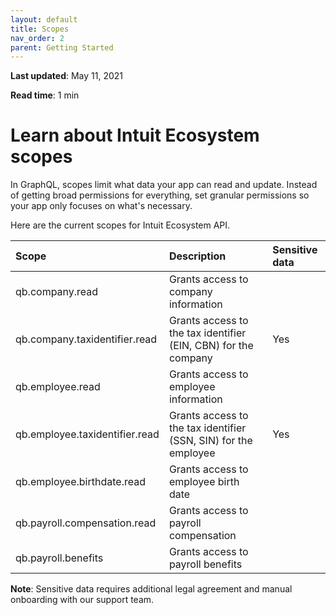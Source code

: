 ```yaml
---
layout: default
title: Scopes
nav_order: 2
parent: Getting Started
---
```


**Last updated**: May 11, 2021

**Read time**: 1 min

# Learn about Intuit Ecosystem scopes

In GraphQL, scopes limit what data your app can read and update. Instead of getting broad permissions for everything, set granular permissions so your app only focuses on what's necessary.

Here are the current scopes for Intuit Ecosystem API. 

| **Scope**                                     | **Description**                      | **Sensitive data**       |
|:----------------------------------------------|:-------------------------------------|:-------------------------|
| qb.company.read                               | Grants access to company information | |
| qb.company.taxidentifier.read                 | Grants access to the tax identifier (EIN, CBN) for the company | Yes |
| qb.employee.read                              | Grants access to employee information | |
| qb.employee.taxidentifier.read                | Grants access to the tax identifier (SSN, SIN) for the employee | Yes |
| qb.employee.birthdate.read                    | Grants access to employee birth date | |
| qb.payroll.compensation.read                  | Grants access to payroll compensation | |
| qb.payroll.benefits                           | Grants access to payroll benefits | |

**Note**: Sensitive data requires additional legal agreement and manual onboarding with our support team. 